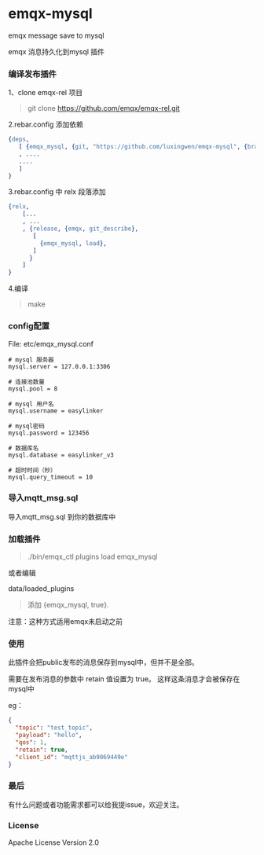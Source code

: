 # emqx-mysql
emqx message save to mysql

emqx 消息持久化到mysql 插件

### 编译发布插件

1、clone emqx-rel 项目

> git clone https://github.com/emqx/emqx-rel.git


2.rebar.config 添加依赖

```erl
{deps,
   [ {emqx_mysql, {git, "https://github.com/luxingwen/emqx-mysql", {branch, "master"}}}
   , ....
   ....
   ]
}

```

3.rebar.config 中 relx 段落添加

```erl
{relx,
    [...
    , ...
    , {release, {emqx, git_describe},
       [
         {emqx_mysql, load},
       ]
      }
    ]
}
```
4.编译

> make

### config配置

File: etc/emqx_mysql.conf

```
# mysql 服务器
mysql.server = 127.0.0.1:3306

# 连接池数量
mysql.pool = 8

# mysql 用户名
mysql.username = easylinker

# mysql密码
mysql.password = 123456

# 数据库名
mysql.database = easylinker_v3

# 超时时间（秒）
mysql.query_timeout = 10

```

### 导入mqtt_msg.sql

导入mqtt_msg.sql 到你的数据库中

### 加载插件

> ./bin/emqx_ctl plugins load emqx_mysql

或者编辑

data/loaded_plugins

> 添加 {emqx_mysql, true}.

注意：这种方式适用emqx未启动之前

### 使用

此插件会把public发布的消息保存到mysql中，但并不是全部。

需要在发布消息的参数中 retain 值设置为 true。 这样这条消息才会被保存在mysql中

eg：

```json
{
  "topic": "test_topic",
  "payload": "hello",
  "qos": 1,
  "retain": true,
  "client_id": "mqttjs_ab9069449e"
}
```

### 最后

有什么问题或者功能需求都可以给我提issue，欢迎关注。

### License

Apache License Version 2.0
